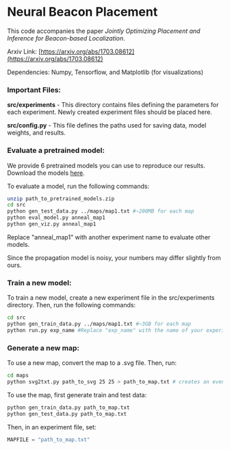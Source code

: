 # Neural Beacon Placement

This code accompanies the paper *Jointly Optimizing Placement and Inference for Beacon-based Localization*.

Arxiv Link: [https://arxiv.org/abs/1703.08612](https://arxiv.org/abs/1703.08612)

Dependencies: Numpy, Tensorflow, and Matplotlib (for visualizations)


### Important Files:

**src/experiments** - This directory contains files defining the parameters for each experiment. Newly created experiment files should be placed here.

**src/config.py** - This file defines the paths used for saving data, model weights, and results.



### Evaluate a pretrained model:

We provide 6 pretrained models you can use to reproduce our results. Download the models [here](https://github.com/cbschaff/NBP/releases/download/v1.0/pretrained_models.zip).

To evaluate a model, run the following commands:


```bash
unzip path_to_pretrained_models.zip
cd src
python gen_test_data.py ../maps/map1.txt #~200MB for each map
python eval_model.py anneal_map1
python gen_viz.py anneal_map1
```
Replace "anneal_map1" with another experiment name to evaluate other models.

Since the propagation model is noisy, your numbers may differ slightly from ours.


### Train a new model:

To train a new model, create a new experiment file in the src/experiments directory. Then, run the following commands:

```bash
cd src
python gen_train_data.py ../maps/map1.txt #~3GB for each map
python run.py exp_name #Replace "exp_name" with the name of your experiment
```

### Generate a new map:

To use a new map, convert the map to a .svg file. Then, run:
```bash
cd maps
python svg2txt.py path_to_svg 25 25 > path_to_map.txt # creates an evenly spaced grid of 25 x 25 beacon locations
```
To use the map, first generate train and test data:
```bash
python gen_train_data.py path_to_map.txt
python gen_test_data.py path_to_map.txt
```

Then, in an experiment file, set:
```python
MAPFILE = "path_to_map.txt"
```
